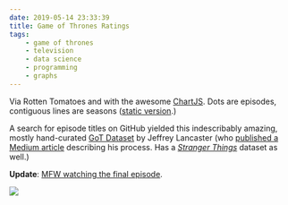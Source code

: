 ```yaml
---
date: 2019-05-14 23:33:39
title: Game of Thrones Ratings
tags:
    - game of thrones
    - television
    - data science
    - programming
    - graphs
---
```


Via Rotten Tomatoes and with the awesome [ChartJS](https://www.chartjs.org/). Dots are episodes, contiguous lines are seasons ([static version](/misc/g/got_ratings.png).)

<script src='https://cdnjs.cloudflare.com/ajax/libs/Chart.js/2.8.0/Chart.min.js'></script>
<style>
#got-ratings-canvas {
    -moz-user-select: none;
    -webkit-user-select: none;
    -ms-user-select: none;
    margin: 1.25em 0!important;
    height: 350px;
}
</style>

<div>
    <canvas id='got-ratings-canvas'></canvas>
</div>
<script>
    /* eslint-disable */
    const ratingsData = {
        S01_E01: {
            name: "Winter Is Coming",
            rating: 100,
        },
        S01_E02: {
            name: "The Kingsroad",
            rating: 100,
        },
        S01_E03: {
            name: "Lord Snow",
            rating: 86,
        },
        S01_E04: {
            name: "Cripples, Bastards, and Broken Things",
            rating: 100,
        },
        S01_E05: {
            name: "The Wolf and the Lion",
            rating: 95,
        },
        S01_E06: {
            name: "A Golden Crown",
            rating: 100,
        },
        S01_E07: {
            name: "You Win or You Die",
            rating: 100,
        },
        S01_E08: {
            name: "The Pointy End",
            rating: 100,
        },
        S01_E09: {
            name: "Baelor",
            rating: 100,
        },
        S01_E10: {
            name: "Fire and Blood",
            rating: 100,
        },
        GAP_1: {
            name: null,
            rating: null,
        },
        S02_E01: {
            name: "The North Remembers",
            rating: 100,
        },
        S02_E02: {
            name: "The Night Lands",
            rating: 89,
        },
        S02_E03: {
            name: "What Is Dead May Never Die",
            rating: 100,
        },
        S02_E04: {
            name: "Garden of Bones",
            rating: 97,
        },
        S02_E05: {
            name: "The Ghost of Harrenhal",
            rating: 96,
        },
        S02_E06: {
            name: "The Old Gods and the New",
            rating: 100,
        },
        S02_E07: {
            name: "A Man Without Honor",
            rating: 96,
        },
        S02_E08: {
            name: "The Prince of Winterfell",
            rating: 100,
        },
        S02_E09: {
            name: "Blackwater",
            rating: 100,
        },
        S02_E10: {
            name: "Valar Morghulis",
            rating: 92,
        },
        GAP_2: {
            name: null,
            rating: null,
        },
        S03_E01: {
            name: "Valar Dohaeris",
            rating: 98,
        },
        S03_E02: {
            name: "Dark Wings, Dark Words",
            rating: 89,
        },
        S03_E03: {
            name: "Walk of Punishment",
            rating: 92,
        },
        S03_E04: {
            name: "And Now His Watch Is Ended",
            rating: 100,
        },
        S03_E05: {
            name: "Kissed by Fire",
            rating: 100,
        },
        S03_E06: {
            name: "The Climb",
            rating: 83,
        },
        S03_E07: {
            name: "The Bear and the Maiden Fair",
            rating: 77,
        },
        S03_E08: {
            name: "Second Sons",
            rating: 97,
        },
        S03_E09: {
            name: "The Rains of Castamere",
            rating: 100,
        },
        S03_E10: {
            name: "Mhysa",
            rating: 100,
        },
        GAP_3: {
            name: null,
            rating: null,
        },
        S04_E01: {
            name: "Two Swords",
            rating: 95,
        },
        S04_E02: {
            name: "The Lion and the Rose",
            rating: 100,
        },
        S04_E03: {
            name: "Breaker of Chains",
            rating: 96,
        },
        S04_E04: {
            name: "Oathkeeper",
            rating: 96,
        },
        S04_E05: {
            name: "First of His Name",
            rating: 98,
        },
        S04_E06: {
            name: "The Laws of Gods and Men",
            rating: 96,
        },
        S04_E07: {
            name: "Mockingbird",
            rating: 100,
        },
        S04_E08: {
            name: "The Mountain and the Viper",
            rating: 96,
        },
        S04_E09: {
            name: "The Watchers on the Wall",
            rating: 94,
        },
        S04_E10: {
            name: "The Children",
            rating: 98,
        },
        GAP_4: {
            name: null,
            rating: null,
        },
        S05_E01: {
            name: "The Wars to Come",
            rating: 96,
        },
        S05_E02: {
            name: "The House of Black and White",
            rating: 96,
        },
        S05_E03: {
            name: "High Sparrow",
            rating: 100,
        },
        S05_E04: {
            name: "Sons of the Harpy",
            rating: 96,
        },
        S05_E05: {
            name: "Kill the Boy",
            rating: 96,
        },
        S05_E06: {
            name: "Unbowed, Unbent, Unbroken",
            rating: 54,
        },
        S05_E07: {
            name: "The Gift",
            rating: 83,
        },
        S05_E08: {
            name: "Hardhome",
            rating: 100,
        },
        S05_E09: {
            name: "The Dance of Dragons",
            rating: 83,
        },
        S05_E10: {
            name: "Mother's Mercy",
            rating: 92,
        },
        GAP_5: {
            name: null,
            rating: null,
        },
        S06_E01: {
            name: "The Red Woman",
            rating: 86,
        },
        S06_E02: {
            name: "Home",
            rating: 87,
        },
        S06_E03: {
            name: "Oathbreaker",
            rating: 87,
        },
        S06_E04: {
            name: "Book of the Stranger",
            rating: 100,
        },
        S06_E05: {
            name: "The Door",
            rating: 98,
        },
        S06_E06: {
            name: "Blood of My Blood",
            rating: 88,
        },
        S06_E07: {
            name: "The Broken Man",
            rating: 98,
        },
        S06_E08: {
            name: "No One",
            rating: 85,
        },
        S06_E09: {
            name: "Battle of the Bastards",
            rating: 98,
        },
        S06_E10: {
            name: "The Winds of Winter",
            rating: 99,
        },
        S07_E01: {
            name: "Dragonstone",
            rating: 93,
        },
        GAP_6: {
            name: null,
            rating: null,
        },
        S07_E02: {
            name: "Stormborn",
            rating: 96,
        },
        S07_E03: {
            name: "The Queen's Justice",
            rating: 89,
        },
        S07_E04: {
            name: "The Spoils of War",
            rating: 97,
        },
        S07_E05: {
            name: "Eastwatch",
            rating: 95,
        },
        S07_E06: {
            name: "Beyond the Wall",
            rating: 84,
        },
        S07_E07: {
            name: "The Dragon and the Wolf",
            rating: 87,
        },
        GAP_7: {
            name: null,
            rating: null,
        },
        S08_E01: {
            name: "Winterfell",
            rating: 92,
        },
        S08_E02: {
            name: "A Knight of the Seven Kingdoms",
            rating: 88,
        },
        S08_E03: {
            name: "The Long Night",
            rating: 75,
        },
        S08_E04: {
            name: "The Last of the Starks",
            rating: 57,
        },
        S08_E05: {
            name: "The Bells",
            rating: 46,
        },
        S08_E06: {
            name: "The Iron Throne",
            rating: 58,
        },
    };

new Chart(document.getElementById('got-ratings-canvas'),
{
    type: 'line',
    data: {
        labels: Object.keys(ratingsData),
        datasets: [
            {
                data: Object.values(ratingsData).map(k => k.rating),
                fill: false,

                borderWidth: 2,
                borderColor: '#f30',
                lineTension: 0.5,

                pointRadius: 3,
                pointBackgroundColor: '#f30',
            }
        ]
    },
    options: {
        layout: {
            padding: 10,
        },
        tooltips: {
            titleFontSize: 12,
            displayColors: false,
            callbacks: {
                title: function(tooltipItem, data) {
                    const episode = tooltipItem[0]['label'];
                    const episodeTitle = ratingsData[episode].name;

                    return episodeTitle;
                },
                label: function(tooltipItem, data) {
                    const s_e = tooltipItem['label'];
                    const season = s_e.split('_')[0].replace('S', 'Season ');
                    const episode = s_e.split('_')[1].replace('E', 'Episode ');

                    return season + ' ' + episode;
                },
            },
        },
        title: {
            text: 'Game of Thrones Episode Ratings',
            display: false,
            fontColor: '#333',
            fontSize: 22,
            fontFamily: 'Circular, helvetica, arial, sans-serif',
            padding: 24,
        },
        legend: {
            display: false,
        },
        scales: {
            xAxes: [{
                /* Remove Gridlines */
                display: false,

                /* Remove label */
                ticks: {
                    display: false,
                }
            }],
            yAxes: [{
                ticks: {
                    callback: function(value, index, values) {
                        return value + '%';
                    },
                },
            }],
        },
    }
});

// window.onload = function() {
//     var ctx = document.getElementById('canvas').getContext('2d');
//     window.myLine = new Chart(ctx, config);
// };
</script>

A search for episode titles on GitHub yielded this indescribably amazing, mostly hand-curated [GoT Dataset](https://github.com/jeffreylancaster/game-of-thrones) by Jeffrey Lancaster (who [published a Medium article](https://medium.com/@jeffrey.lancaster/the-ultimate-game-of-thrones-dataset-a100c0cf35fb) describing his process. Has a [_Stranger Things_](https://github.com/jeffreylancaster/stranger-things) dataset as well.)

**Update**: [MFW watching the final episode](https://twitter.com/Simone_Biles/status/763396097033248768).

![](/misc/g/gavin_meme.jpg)
